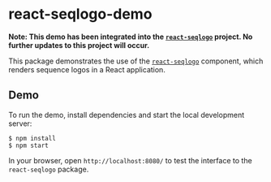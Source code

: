 # react-seqlogo-demo

**Note: This demo has been integrated into the [`react-seqlogo`](https://www.npmjs.com/package/react-seqlogo) project. No further updates to this project will occur.**

This package demonstrates the use of the [`react-seqlogo`](https://www.npmjs.com/package/react-seqlogo) component, which renders sequence logos in a React application.

## Demo

To run the demo, install dependencies and start the local development server:

```
$ npm install
$ npm start
```

In your browser, open `http://localhost:8080/` to test the interface to the `react-seqlogo` package.

